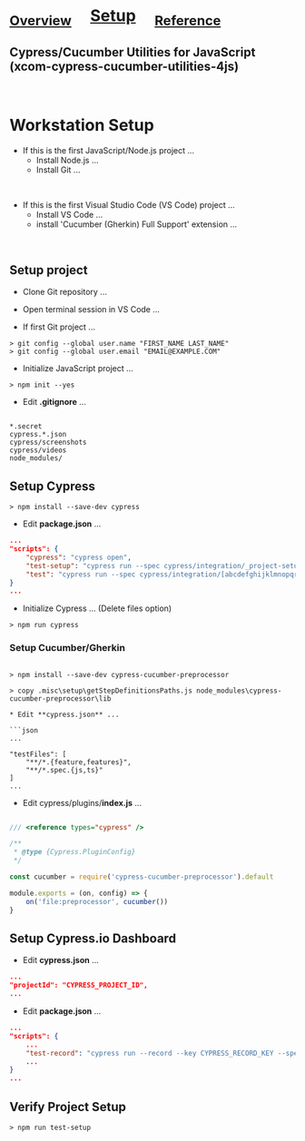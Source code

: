 

# <sub>[Overview](README.md)</sub>&nbsp;&nbsp;&nbsp;&nbsp;&nbsp;[Setup](README_Setup.md)&nbsp;&nbsp;&nbsp;&nbsp;&nbsp;<sub>[Reference](README_Reference.md)</sub>

## Cypress/Cucumber Utilities for JavaScript (xcom-cypress-cucumber-utilities-4js)

<br/>


# Workstation Setup

* If this is the first JavaScript/Node.js project ...
    * Install Node.js ...
    * Install Git ...

<br>

* If this is the first Visual Studio Code (VS Code) project ...
    * Install VS Code ...
    * install 'Cucumber (Gherkin) Full Support' extension ...

<br>

## Setup project

* Clone Git repository ...

* Open terminal session in VS Code ...

* If first Git project ...

```
> git config --global user.name "FIRST_NAME LAST_NAME"
> git config --global user.email "EMAIL@EXAMPLE.COM"
```

* Initialize JavaScript project ...

```
> npm init --yes
```

* Edit **.gitignore** ...

```

*.secret
cypress.*.json
cypress/screenshots
cypress/videos
node_modules/

```


## Setup Cypress

```
> npm install --save-dev cypress
```

* Edit **package.json** ...

```json
...
"scripts": {
    "cypress": "cypress open",
    "test-setup": "cypress run --spec cypress/integration/_project-setup/**",
    "test": "cypress run --spec cypress/integration/[abcdefghijklmnopqrstuvwxyz0123456789]*/**"
}
...
```

* Initialize Cypress ... (Delete files option)
```
> npm run cypress
```

### Setup Cucumber/Gherkin

```

> npm install --save-dev cypress-cucumber-preprocessor

> copy .misc\setup\getStepDefinitionsPaths.js node_modules\cypress-cucumber-preprocessor\lib

```

```
* Edit **cypress.json** ...

```json
...

"testFiles": [
    "**/*.{feature,features}",
    "**/*.spec.{js,ts}"
]
...
```

* Edit cypress/plugins/**index.js** ...

```js

/// <reference types="cypress" />

/**
 * @type {Cypress.PluginConfig}
 */

const cucumber = require('cypress-cucumber-preprocessor').default

module.exports = (on, config) => {
    on('file:preprocessor', cucumber())
}

```


## Setup Cypress.io Dashboard

* Edit **cypress.json** ...

```json
...
"projectId": "CYPRESS_PROJECT_ID",
...
```

* Edit **package.json** ...

```json
...
"scripts": {
    ...
    "test-record": "cypress run --record --key CYPRESS_RECORD_KEY --spec cypress/integration/[abcdefghijklmnopqrstuvwxyz0123456789]*/**",
    ...
}
...
```



## Verify Project Setup

```
> npm run test-setup
```
